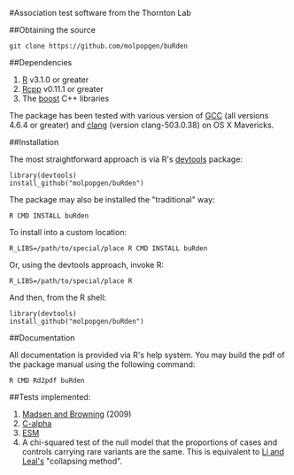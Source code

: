 #Association test software from the Thornton Lab

##Obtaining the source

```
git clone https://github.com/molpopgen/buRden
```

##Dependencies

1. [R](http://r-project.org) v3.1.0 or greater
2. [Rcpp](http://cran.r-project.org/web/packages/Rcpp/index.html)  v0.11.1 or greater
3. The [boost](http://www.boost.org) C++ libraries

The package has been tested with various version of [GCC](http://gcc.gnu.org) (all versions 4.6.4 or greater) and [clang](http://clang.llvm.org/) (version clang-503.0.38) on OS X Mavericks.

##Installation

The most straightforward approach is via R's [devtools](http://cran.r-project.org/web/packages/devtools/index.html) package:

~~~
library(devtools)
install_github("molpopgen/buRden")
~~~

The package may also be installed the "traditional" way:

```
R CMD INSTALL buRden
```

To install into a custom location:

```
R_LIBS=/path/to/special/place R CMD INSTALL buRden
```

Or, using the devtools approach, invoke R:

~~~
R_LIBS=/path/to/special/place R
~~~

And then, from the R shell:

~~~
library(devtools)
install_github("molpopgen/buRden")
~~~

##Documentation

All documentation is provided via R's help system.  You may build the pdf of the package manual using the following command:

```
R CMD Rd2pdf buRden
```

##Tests implemented:
1. [Madsen and Browning](http://www.plosgenetics.org/article/info%3Adoi%2F10.1371%2Fjournal.pgen.1000384) (2009)
2. [C-alpha](http://www.plosgenetics.org/article/info%3Adoi%2F10.1371%2Fjournal.pgen.1001322)
3. [ESM](http://www.plosgenetics.org/article/info%3Adoi%2F10.1371%2Fjournal.pgen.1003258)
4. A chi-squared test of the null model that the proportions of cases and controls carrying rare variants are the same.  This is equivalent to [Li and Leal's](http://www.ncbi.nlm.nih.gov/pubmed/18691683) "collapsing method".
